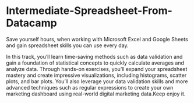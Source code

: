 # Intermediate-Spreadsheet-From-Datacamp
Save yourself hours, when working with Microsoft Excel and Google Sheets and gain spreadsheet skills you can use every day.

In this track, you’ll learn time-saving methods such as data validation and gain a foundation of statistical concepts to quickly calculate averages and analyze data. Through hands-on exercises, you’ll expand your spreadsheet mastery and create impressive visualizations, including histograms, scatter plots, and bar plots. You’ll also leverage your data validation skills and more advanced techniques such as regular expressions to create your own marketing dashboard using real-world digital marketing data.Keep enjoy it.
